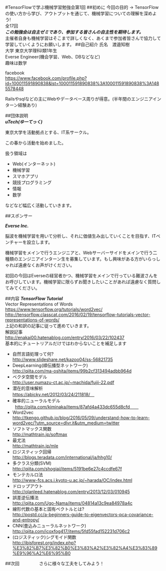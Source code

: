 #TensorFlowで学ぶ機械学習勉強会第1回
##初めに
今回の目的 -> TensorFlowの使い方から学び、アウトプットを通じて、機械学習についての理解を深めよう!  
全17回  
***この勉強会は自主ゼミであり、参加する皆さんの自主性を期待します。***  
主催者自身も機械学習はそこまで詳しくなく、あくまで参加者皆さんで協力して学習していくようにお願いします。
##自己紹介
氏名　渡邉知樹  
大学 東京大学理科I類1年生  
Everse Engineer(機会学習、Web、DBなどなど)  
趣味は数学

facebook   
<https://www.facebook.com/profile.php?id=100011591890838&lst=100011591890838%3A100011591890838%3A1485578448>  

Railsやsqlなどの主にWebやデータベース周りが得意。(半年間のエンジニアインターン経験あり)

##団体説明  
***uTech(ゆーてっく)***  

東京大学を活動拠点とする、IT系サークル。

この春から活動を始めました。

扱う領域は
* Web(インターネット)
* 機械学習
* スマホアプリ
* 競技プログラミング
* 情報
* 数学　　

などなど幅広く活動していきます。

##スポンサー  

***Everse Inc.***  

脳波を機械学習を用いて分析し、それに価値生み出していくことを目指す、ITベンチャーを設立します。

機械学習をメインで行うエンジニアと、Webサーバーサイドをメインで行う二種類のエンジニアインターン生を募集しています。もし興味がある方がいらっしゃれば遠慮なくお声がけください。　　

初回の今回はEverseの経営者かつ、機械学習をメインで行っている難波さんをお呼びしています。機械学習に限らずお聞きしたいことがあれば遠慮なく質問してみてください。

##内容
***TensorFlow Tutorial***</br>
Vector Representations of Words</br>
<https://www.tensorflow.org/tutorials/word2vec/></br>
<http://tensorflow.classcat.com/2016/02/19/tensorflow-tutorials-vector-representations-of-words/></br>
上記の和訳の記事に従って進めていきます。</br>
解説記事</br>
http://enakai00.hatenablog.com/entry/2016/03/22/102437</br>
基本的にチュートリアルだけではわからないことを補足します 　
* 自然言語処理って何?</br>
http://www.slideshare.net/kazoo04/ss-56821735</br>
* DeepLearning(順伝播型ネットワーク)  
http://qiita.com/ma-oshita/items/99b2cf313494adbb964d  
* ベクタ空間モデル</br>
http://user.numazu-ct.ac.jp/~machida/fujii-22.pdf  
* 潜在的意味解析</br>
https://abicky.net/2012/03/24/211818/　  
* 確率的ニューラルモデル</br>  
http://qiita.com/kiminaka/items/87afd4a433dc655d8cfd　　 
* Word2vec</br>
http://tkengo.github.io/blog/2016/05/09/understand-how-to-learn-word2vec/?utm_source=dlvr.it&utm_medium=twitter    
* ソフトマックス関数　</br>
http://mathtrain.jp/softmax  
* 最尤法</br>
http://mathtrain.jp/mle  
* ロジスティック回帰  
http://blogs.teradata.com/international/ja/hhg10/   
* 多クラス分類(SVM)  
http://qiita.com/shogiai/items/5191be6e27c4ccdfe67f  
* モンテカルロ法  
http://www-fcs.acs.i.kyoto-u.ac.jp/~harada/OC/index.html  
* ドロップアウト  
http://olanleed.hatenablog.com/entry/2013/12/03/010945
* 誤差逆伝播法  
http://qiita.com/Ugo-Nama/items/04814a13c9ea84978a4c  
* 線形代数の基本と固有ベクトルとは?  
http://postd.cc/a-beginners-guide-to-eigenvectors-pca-covariance-and-entropy/  
* CNN(畳込みニューラルネットワーク)  
http://qiita.com/icoxfog417/items/5fd55fad152231d706c2  
* (ロジスティック)シグモイド関数  
http://ibisforest.org/index.php?%E3%82%B7%E3%82%B0%E3%83%A2%E3%82%A4%E3%83%89%E9%96%A2%E6%95%B0  

##次回  　　　　
さらに様々な工夫をしてみよう！　　

